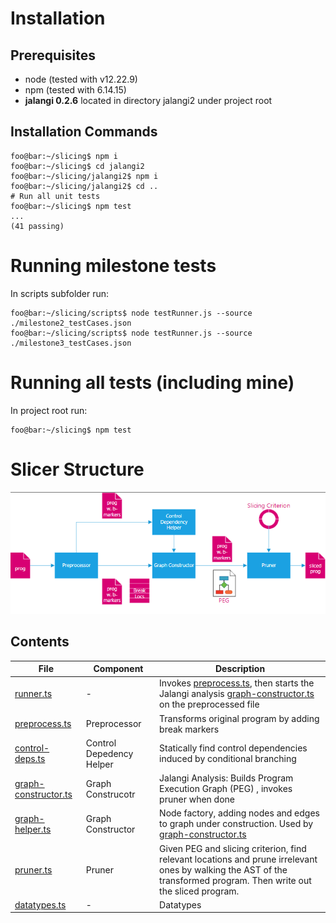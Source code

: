 # Installation
## Prerequisites
- node (tested with v12.22.9)
- npm (tested with 6.14.15)
- **jalangi 0.2.6** located in directory jalangi2 under project root
## Installation Commands
```console
foo@bar:~/slicing$ npm i
foo@bar:~/slicing$ cd jalangi2
foo@bar:~/slicing/jalangi2$ npm i
foo@bar:~/slicing/jalangi2$ cd ..
# Run all unit tests
foo@bar:~/slicing$ npm test
...
(41 passing)
```
# Running milestone tests
In scripts subfolder run:
```console
foo@bar:~/slicing/scripts$ node testRunner.js --source ./milestone2_testCases.json
foo@bar:~/slicing/scripts$ node testRunner.js --source ./milestone3_testCases.json
```
# Running all tests (including mine)
In project root run:
```console
foo@bar:~/slicing$ npm test
```
# Slicer Structure
![Conceptual structure of slicer](./docs/slicer-structure.png)
## Contents
| File  | Component | Description |
| ------------- | ------------- | ------------- |
| [runner.ts](slicer/runner.ts) | - |Invokes [preprocess.ts](slicer/preprocess.ts), then starts the Jalangi analysis [graph-constructor.ts](slicer/graph-constructor.ts) on the preprocessed file 
| [preprocess.ts](slicer/preprocess.ts) | Preprocessor | Transforms original program by adding break markers  |
| [control-deps.ts](slicer/control-deps.ts) | Control Depedency Helper | Statically find control dependencies induced by conditional branching |
| [graph-constructor.ts](slicer/graph-constructor.ts) | Graph Construcotr | Jalangi Analysis: Builds Program Execution Graph (PEG) , invokes pruner when done |
| [graph-helper.ts](slicer/graph-helper.ts) | Graph Constructor | Node factory, adding nodes and edges to graph under construction. Used by [graph-constructor.ts](slicer/graph-constructor.ts) |
| [pruner.ts](slicer/pruner.ts) | Pruner | Given PEG and slicing criterion, find relevant locations and prune irrelevant ones by walking the AST of the transformed program. Then write out the sliced program.   |
| [datatypes.ts](slicer/datatypes.ts) | - | Datatypes |

